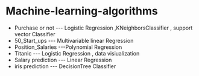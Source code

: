 # Machine-learning-algorithms
* Purchase or not --- Logistic Regression ,KNeighborsClassifier , support vector Classifier
* 50_Start_ups  --- Multivariable linear Regression
* Position_Salaries ---Polynomial Regression
* Titanic --- Logistic Regression , data visiualization
* Salary prediction --- Linear Regression
* iris prediction --- DecisionTree Classifier
